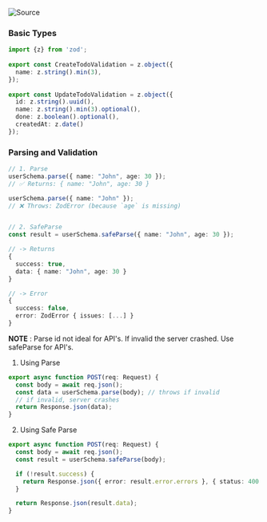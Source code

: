 ![Source](https://youtu.be/L6BE-U3oy80)

### Basic Types
```ts
import {z} from 'zod';  
  
export const CreateTodoValidation = z.object({  
  name: z.string().min(3),  
});  
  
export const UpdateTodoValidation = z.object({  
  id: z.string().uuid(),  
  name: z.string().min(3).optional(),  
  done: z.boolean().optional(),  
  createdAt: z.date()
});
```

### Parsing and Validation
```ts
// 1. Parse
userSchema.parse({ name: "John", age: 30 });
// ✅ Returns: { name: "John", age: 30 }

userSchema.parse({ name: "John" });
// ❌ Throws: ZodError (because `age` is missing)


// 2. SafeParse
const result = userSchema.safeParse({ name: "John", age: 30 });

// -> Returns
{
  success: true,
  data: { name: "John", age: 30 }
}

// -> Error
{
  success: false,
  error: ZodError { issues: [...] }
}
```

**NOTE** : Parse id not ideal for API's. If invalid the server crashed. Use safeParse for API's.
1. Using Parse
```ts
export async function POST(req: Request) {
  const body = await req.json();
  const data = userSchema.parse(body); // throws if invalid
  // if invalid, server crashes
  return Response.json(data);
}
```

2. Using Safe Parse
```ts
export async function POST(req: Request) {
  const body = await req.json();
  const result = userSchema.safeParse(body);

  if (!result.success) {
    return Response.json({ error: result.error.errors }, { status: 400 });
  }

  return Response.json(result.data);
}
```
